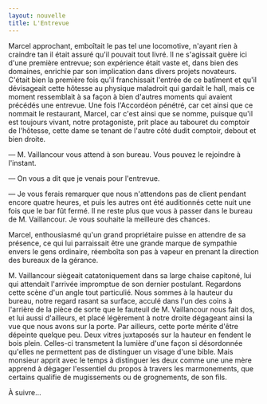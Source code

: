 ```yaml
---
layout: nouvelle
title: L'Entrevue
---
```


Marcel approchant, emboîtait le pas tel une locomotive, n'ayant rien à craindre tan il était assuré qu'il pouvait tout livré. Il ne s'agissait guère ici d'une première entrevue; son expérience était vaste et, dans bien des domaines, enrichie par son implication dans divers projets novateurs. C'était bien la première fois qu'il franchissait l'entrée de ce batîment et qu'il dévisageait cette hôtesse au physique maladroit qui gardait le hall, mais ce moment ressemblait à sa façon à bien d'autres moments qui avaient précédés une entrevue. Une fois l'Accordéon pénétré, car cet ainsi que ce nommait le restaurant, Marcel, car c'est ainsi que se nomme, puisque qu'il est toujours vivant, notre protagoniste, prit place au tabouret du comptoir de l'hôtesse, cette dame se tenant de l'autre côté dudit comptoir, debout et bien droite.

&mdash; M. Vaillancour vous attend à son bureau. Vous pouvez le rejoindre à l'instant.

&mdash; On vous a dit que je venais pour l'entrevue.

&mdash; Je vous ferais remarquer que nous n'attendons pas de client pendant encore quatre heures, et puis les autres ont été auditionnés cette nuit une fois que le bar fût fermé. Il ne reste plus que vous à passer dans le bureau de M. Vaillancour. Je vous souhaite la meilleure des chances.

Marcel, enthousiasmé qu'un grand propriétaire puisse en attendre de sa présence, ce qui lui parraissait être une grande marque de sympathie envers le gens ordinaire, réemboîta son pas à vapeur en prenant la direction des bureaux de la gérance.

M. Vaillancour siègeait catatoniquement dans sa large chaise capitoné, lui qui attendait l'arrivée impromptue de son dernier postulant. Regardons cette scène d'un angle tout particulié. Nous sommes à la hauteur du bureau, notre regard rasant sa surface, acculé dans l'un des coins à l'arrière de la pièce de sorte que le fauteuil de M. Vaillancour nous fait dos, et lui aussi d'ailleurs, et placé légèrement à notre droite dégageant ainsi la vue que nous avons sur la porte. Par ailleurs, cette porte mérite d'être dépeinte quelque peu. Deux vitres juxtaposés sur la hauteur en fendent le bois plein. Celles-ci transmetent la lumière d'une façon si désordonnée qu'elles ne permettent pas de distinguer un visage d'une bible. Mais monsieur apprit avec le temps à distinguer les deux comme une une mère apprend à dégager l'essentiel du propos à travers les marmonements, que certains qualifie de mugissements ou de grognements, de son fils. 

À suivre...
